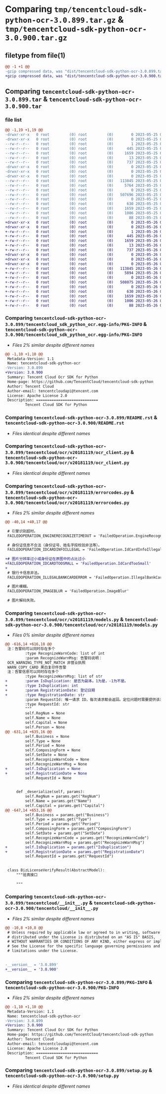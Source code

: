 # Comparing `tmp/tencentcloud-sdk-python-ocr-3.0.899.tar.gz` & `tmp/tencentcloud-sdk-python-ocr-3.0.900.tar.gz`

## filetype from file(1)

```diff
@@ -1 +1 @@
-gzip compressed data, was "dist/tencentcloud-sdk-python-ocr-3.0.899.tar", last modified: Thu May 25 00:32:51 2023, max compression
+gzip compressed data, was "dist/tencentcloud-sdk-python-ocr-3.0.900.tar", last modified: Fri May 26 02:24:22 2023, max compression
```

## Comparing `tencentcloud-sdk-python-ocr-3.0.899.tar` & `tencentcloud-sdk-python-ocr-3.0.900.tar`

### file list

```diff
@@ -1,19 +1,19 @@
-drwxr-xr-x   0 root         (0) root         (0)        0 2023-05-25 00:32:51.000000 tencentcloud-sdk-python-ocr-3.0.899/
-drwxr-xr-x   0 root         (0) root         (0)        0 2023-05-25 00:32:51.000000 tencentcloud-sdk-python-ocr-3.0.899/tencentcloud_sdk_python_ocr.egg-info/
--rw-r--r--   0 root         (0) root         (0)        1 2023-05-25 00:32:51.000000 tencentcloud-sdk-python-ocr-3.0.899/tencentcloud_sdk_python_ocr.egg-info/dependency_links.txt
--rw-r--r--   0 root         (0) root         (0)      445 2023-05-25 00:32:51.000000 tencentcloud-sdk-python-ocr-3.0.899/tencentcloud_sdk_python_ocr.egg-info/SOURCES.txt
--rw-r--r--   0 root         (0) root         (0)     1659 2023-05-25 00:32:51.000000 tencentcloud-sdk-python-ocr-3.0.899/tencentcloud_sdk_python_ocr.egg-info/PKG-INFO
--rw-r--r--   0 root         (0) root         (0)       13 2023-05-25 00:32:51.000000 tencentcloud-sdk-python-ocr-3.0.899/tencentcloud_sdk_python_ocr.egg-info/top_level.txt
--rw-r--r--   0 root         (0) root         (0)      737 2023-05-25 00:32:51.000000 tencentcloud-sdk-python-ocr-3.0.899/README.rst
-drwxr-xr-x   0 root         (0) root         (0)        0 2023-05-25 00:32:51.000000 tencentcloud-sdk-python-ocr-3.0.899/tencentcloud/
-drwxr-xr-x   0 root         (0) root         (0)        0 2023-05-25 00:32:51.000000 tencentcloud-sdk-python-ocr-3.0.899/tencentcloud/ocr/
-drwxr-xr-x   0 root         (0) root         (0)        0 2023-05-25 00:32:51.000000 tencentcloud-sdk-python-ocr-3.0.899/tencentcloud/ocr/v20181119/
--rw-r--r--   0 root         (0) root         (0)   113845 2023-05-25 00:32:51.000000 tencentcloud-sdk-python-ocr-3.0.899/tencentcloud/ocr/v20181119/ocr_client.py
--rw-r--r--   0 root         (0) root         (0)     5764 2023-05-25 00:32:51.000000 tencentcloud-sdk-python-ocr-3.0.899/tencentcloud/ocr/v20181119/errorcodes.py
--rw-r--r--   0 root         (0) root         (0)        0 2023-05-25 00:32:51.000000 tencentcloud-sdk-python-ocr-3.0.899/tencentcloud/ocr/v20181119/__init__.py
--rw-r--r--   0 root         (0) root         (0)   507696 2023-05-25 00:32:51.000000 tencentcloud-sdk-python-ocr-3.0.899/tencentcloud/ocr/v20181119/models.py
--rw-r--r--   0 root         (0) root         (0)        0 2023-05-25 00:32:51.000000 tencentcloud-sdk-python-ocr-3.0.899/tencentcloud/ocr/__init__.py
--rw-r--r--   0 root         (0) root         (0)      630 2023-05-25 00:32:51.000000 tencentcloud-sdk-python-ocr-3.0.899/tencentcloud/__init__.py
--rw-r--r--   0 root         (0) root         (0)     1659 2023-05-25 00:32:51.000000 tencentcloud-sdk-python-ocr-3.0.899/PKG-INFO
--rw-r--r--   0 root         (0) root         (0)     1006 2023-05-25 00:32:51.000000 tencentcloud-sdk-python-ocr-3.0.899/setup.py
--rw-r--r--   0 root         (0) root         (0)       88 2023-05-25 00:32:51.000000 tencentcloud-sdk-python-ocr-3.0.899/setup.cfg
+drwxr-xr-x   0 root         (0) root         (0)        0 2023-05-26 02:24:22.000000 tencentcloud-sdk-python-ocr-3.0.900/
+drwxr-xr-x   0 root         (0) root         (0)        0 2023-05-26 02:24:22.000000 tencentcloud-sdk-python-ocr-3.0.900/tencentcloud_sdk_python_ocr.egg-info/
+-rw-r--r--   0 root         (0) root         (0)        1 2023-05-26 02:24:22.000000 tencentcloud-sdk-python-ocr-3.0.900/tencentcloud_sdk_python_ocr.egg-info/dependency_links.txt
+-rw-r--r--   0 root         (0) root         (0)      445 2023-05-26 02:24:22.000000 tencentcloud-sdk-python-ocr-3.0.900/tencentcloud_sdk_python_ocr.egg-info/SOURCES.txt
+-rw-r--r--   0 root         (0) root         (0)     1659 2023-05-26 02:24:22.000000 tencentcloud-sdk-python-ocr-3.0.900/tencentcloud_sdk_python_ocr.egg-info/PKG-INFO
+-rw-r--r--   0 root         (0) root         (0)       13 2023-05-26 02:24:22.000000 tencentcloud-sdk-python-ocr-3.0.900/tencentcloud_sdk_python_ocr.egg-info/top_level.txt
+-rw-r--r--   0 root         (0) root         (0)      737 2023-05-26 02:24:22.000000 tencentcloud-sdk-python-ocr-3.0.900/README.rst
+drwxr-xr-x   0 root         (0) root         (0)        0 2023-05-26 02:24:22.000000 tencentcloud-sdk-python-ocr-3.0.900/tencentcloud/
+drwxr-xr-x   0 root         (0) root         (0)        0 2023-05-26 02:24:22.000000 tencentcloud-sdk-python-ocr-3.0.900/tencentcloud/ocr/
+drwxr-xr-x   0 root         (0) root         (0)        0 2023-05-26 02:24:22.000000 tencentcloud-sdk-python-ocr-3.0.900/tencentcloud/ocr/v20181119/
+-rw-r--r--   0 root         (0) root         (0)   113845 2023-05-26 02:24:22.000000 tencentcloud-sdk-python-ocr-3.0.900/tencentcloud/ocr/v20181119/ocr_client.py
+-rw-r--r--   0 root         (0) root         (0)     5894 2023-05-26 02:24:22.000000 tencentcloud-sdk-python-ocr-3.0.900/tencentcloud/ocr/v20181119/errorcodes.py
+-rw-r--r--   0 root         (0) root         (0)        0 2023-05-26 02:24:22.000000 tencentcloud-sdk-python-ocr-3.0.900/tencentcloud/ocr/v20181119/__init__.py
+-rw-r--r--   0 root         (0) root         (0)   508075 2023-05-26 02:24:22.000000 tencentcloud-sdk-python-ocr-3.0.900/tencentcloud/ocr/v20181119/models.py
+-rw-r--r--   0 root         (0) root         (0)        0 2023-05-26 02:24:22.000000 tencentcloud-sdk-python-ocr-3.0.900/tencentcloud/ocr/__init__.py
+-rw-r--r--   0 root         (0) root         (0)      630 2023-05-26 02:24:22.000000 tencentcloud-sdk-python-ocr-3.0.900/tencentcloud/__init__.py
+-rw-r--r--   0 root         (0) root         (0)     1659 2023-05-26 02:24:22.000000 tencentcloud-sdk-python-ocr-3.0.900/PKG-INFO
+-rw-r--r--   0 root         (0) root         (0)     1006 2023-05-26 02:24:22.000000 tencentcloud-sdk-python-ocr-3.0.900/setup.py
+-rw-r--r--   0 root         (0) root         (0)       88 2023-05-26 02:24:22.000000 tencentcloud-sdk-python-ocr-3.0.900/setup.cfg
```

### Comparing `tencentcloud-sdk-python-ocr-3.0.899/tencentcloud_sdk_python_ocr.egg-info/PKG-INFO` & `tencentcloud-sdk-python-ocr-3.0.900/tencentcloud_sdk_python_ocr.egg-info/PKG-INFO`

 * *Files 2% similar despite different names*

```diff
@@ -1,10 +1,10 @@
 Metadata-Version: 1.1
 Name: tencentcloud-sdk-python-ocr
-Version: 3.0.899
+Version: 3.0.900
 Summary: Tencent Cloud Ocr SDK for Python
 Home-page: https://github.com/TencentCloud/tencentcloud-sdk-python
 Author: Tencent Cloud
 Author-email: tencentcloudapi@tencent.com
 License: Apache License 2.0
 Description: ============================
         Tencent Cloud SDK for Python
```

### Comparing `tencentcloud-sdk-python-ocr-3.0.899/README.rst` & `tencentcloud-sdk-python-ocr-3.0.900/README.rst`

 * *Files identical despite different names*

### Comparing `tencentcloud-sdk-python-ocr-3.0.899/tencentcloud/ocr/v20181119/ocr_client.py` & `tencentcloud-sdk-python-ocr-3.0.900/tencentcloud/ocr/v20181119/ocr_client.py`

 * *Files identical despite different names*

### Comparing `tencentcloud-sdk-python-ocr-3.0.899/tencentcloud/ocr/v20181119/errorcodes.py` & `tencentcloud-sdk-python-ocr-3.0.900/tencentcloud/ocr/v20181119/errorcodes.py`

 * *Files 2% similar despite different names*

```diff
@@ -40,14 +40,17 @@
 
 # 引擎识别超时。
 FAILEDOPERATION_ENGINERECOGNIZETIMEOUT = 'FailedOperation.EngineRecognizeTimeout'
 
 # 身份证信息不合法（身份证号、姓名字段校验非法等）。
 FAILEDOPERATION_IDCARDINFOILLEGAL = 'FailedOperation.IdCardInfoIllegal'
 
+# 图片分辨率过小或身份证在原图中的占比过小
+FAILEDOPERATION_IDCARDTOOSMALL = 'FailedOperation.IdCardTooSmall'
+
 # 银行卡信息非法。
 FAILEDOPERATION_ILLEGALBANKCARDERROR = 'FailedOperation.IllegalBankCardError'
 
 # 图片模糊。
 FAILEDOPERATION_IMAGEBLUR = 'FailedOperation.ImageBlur'
 
 # 图片解码失败。
```

### Comparing `tencentcloud-sdk-python-ocr-3.0.899/tencentcloud/ocr/v20181119/models.py` & `tencentcloud-sdk-python-ocr-3.0.900/tencentcloud/ocr/v20181119/models.py`

 * *Files 0% similar despite different names*

```diff
@@ -616,14 +616,18 @@
 注：告警码可以同时存在多个
         :type RecognizeWarnCode: list of int
         :param RecognizeWarnMsg: 告警码说明：
 OCR_WARNING_TYPE_NOT_MATCH 非营业执照
 WARN_COPY_CARD 黑白复印件告警
 注：告警信息可以同时存在多个
         :type RecognizeWarnMsg: list of str
+        :param IsDuplication: 是否为副本。1为是，-1为不是。
+        :type IsDuplication: int
+        :param RegistrationDate: 登记日期
+        :type RegistrationDate: str
         :param RequestId: 唯一请求 ID，每次请求都会返回。定位问题时需要提供该次请求的 RequestId。
         :type RequestId: str
         """
         self.RegNum = None
         self.Name = None
         self.Capital = None
         self.Person = None
@@ -631,14 +635,16 @@
         self.Business = None
         self.Type = None
         self.Period = None
         self.ComposingForm = None
         self.SetDate = None
         self.RecognizeWarnCode = None
         self.RecognizeWarnMsg = None
+        self.IsDuplication = None
+        self.RegistrationDate = None
         self.RequestId = None
 
 
     def _deserialize(self, params):
         self.RegNum = params.get("RegNum")
         self.Name = params.get("Name")
         self.Capital = params.get("Capital")
@@ -647,14 +653,16 @@
         self.Business = params.get("Business")
         self.Type = params.get("Type")
         self.Period = params.get("Period")
         self.ComposingForm = params.get("ComposingForm")
         self.SetDate = params.get("SetDate")
         self.RecognizeWarnCode = params.get("RecognizeWarnCode")
         self.RecognizeWarnMsg = params.get("RecognizeWarnMsg")
+        self.IsDuplication = params.get("IsDuplication")
+        self.RegistrationDate = params.get("RegistrationDate")
         self.RequestId = params.get("RequestId")
 
 
 class BizLicenseVerifyResult(AbstractModel):
     """验真接口
 
     """
```

### Comparing `tencentcloud-sdk-python-ocr-3.0.899/tencentcloud/__init__.py` & `tencentcloud-sdk-python-ocr-3.0.900/tencentcloud/__init__.py`

 * *Files 2% similar despite different names*

```diff
@@ -10,8 +10,8 @@
 # Unless required by applicable law or agreed to in writing, software
 # distributed under the License is distributed on an "AS IS" BASIS,
 # WITHOUT WARRANTIES OR CONDITIONS OF ANY KIND, either express or implied.
 # See the License for the specific language governing permissions and
 # limitations under the License.
 
 
-__version__ = '3.0.899'
+__version__ = '3.0.900'
```

### Comparing `tencentcloud-sdk-python-ocr-3.0.899/PKG-INFO` & `tencentcloud-sdk-python-ocr-3.0.900/PKG-INFO`

 * *Files 2% similar despite different names*

```diff
@@ -1,10 +1,10 @@
 Metadata-Version: 1.1
 Name: tencentcloud-sdk-python-ocr
-Version: 3.0.899
+Version: 3.0.900
 Summary: Tencent Cloud Ocr SDK for Python
 Home-page: https://github.com/TencentCloud/tencentcloud-sdk-python
 Author: Tencent Cloud
 Author-email: tencentcloudapi@tencent.com
 License: Apache License 2.0
 Description: ============================
         Tencent Cloud SDK for Python
```

### Comparing `tencentcloud-sdk-python-ocr-3.0.899/setup.py` & `tencentcloud-sdk-python-ocr-3.0.900/setup.py`

 * *Files identical despite different names*

